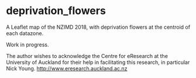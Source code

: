 # deprivation_flowers

A Leaflet map of the NZIMD 2018, with deprivation flowers at the centroid of each datazone.

Work in progress.

The author wishes to acknowledge the Centre for eResearch at the University of Auckland for their help in facilitating this research, in particular Nick Young. http://www.eresearch.auckland.ac.nz
